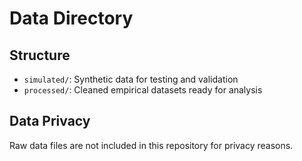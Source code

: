 # Data Directory

## Structure

- `simulated/`: Synthetic data for testing and validation
- `processed/`: Cleaned empirical datasets ready for analysis

## Data Privacy

Raw data files are not included in this repository for privacy reasons.
